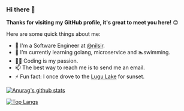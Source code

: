 ### Hi there 👋

**Thanks for visiting my GitHub profile, it's great to meet you here!** 😊

Here are some quick things about me:

- 🔭 I'm a Software Engineer at [@nilsir](https://github.com/nilsir).
- 🌱 I’m currently learning golang, microservice and 🏊swimming.
- 🧑‍💻 Coding is my passion.
- 📫 The best way to reach me is to send me an email.
- ⚡ Fun fact: I once drove to the [Lugu Lake](https://www.google.com/maps/place/%E6%B3%B8%E6%B2%BD%E6%B9%96/@27.7029267,100.7561587,13z/data=!3m1!4b1!4m5!3m4!1s0x36df8536db0d65b7:0xfe307591753e18e8!8m2!3d27.7244646!4d100.7887231) for sunset.

[![Anurag's github stats](https://github-readme-stats.vercel.app/api?username=nilsir&show_icons=true&theme=dracula)](https://github.com/anuraghazra/github-readme-stats)

[![Top Langs](https://github-readme-stats.vercel.app/api/top-langs/?username=nilsir&layout=compact&show_icons=true&theme=dracula)](https://github.com/anuraghazra/github-readme-stats)

<!--
**nilsir/nilsir** is a ✨ _special_ ✨ repository because its `README.md` (this file) appears on your GitHub profile.

Here are some ideas to get you started:

- 🔭 I’m currently working on ...
- 🌱 I’m currently learning ...
- 👯 I’m looking to collaborate on ...
- 🤔 I’m looking for help with ...
- 💬 Ask me about ...
- 📫 How to reach me: ...
- 😄 Pronouns: ...
- ⚡ Fun fact: ...
-->
